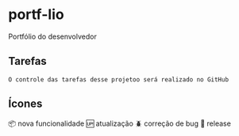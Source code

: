 # portf-lio
Portfólio do desenvolvedor

## Tarefas

    O controle das tarefas desse projetoo será realizado no GitHub

## Ícones

:package: nova funcionalidade
:up: atualização
:beetle: correção de bug
:checkered_flag: release